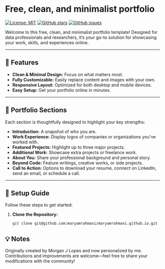 # Free, clean, and minimalist portfolio

[![License: MIT](https://img.shields.io/badge/License-MIT-yellow.svg)](LICENSE)
[![GitHub stars](https://img.shields.io/github/stars/maryamrahmani/maryamrahmani.github.io)](https://github.com/maryamrahmani/maryamrahmani.github.io/stargazers)
[![GitHub issues](https://img.shields.io/github/issues/maryamrahmani/maryamrahmani.github.io)](https://github.com/maryamrahmani/maryamrahmani.github.io/issues)

Welcome to this free, clean, and minimalist portfolio template! Designed for data professionals and researchers, it’s your go-to solution for showcasing your work, skills, and experiences online.

---

## 🎨 Features

- **Clean & Minimal Design:** Focus on what matters most.
- **Fully Customizable:** Easily replace content and images with your own.
- **Responsive Layout:** Optimized for both desktop and mobile devices.
- **Easy Setup:** Get your portfolio online in minutes.

---

## 📂 Portfolio Sections

Each section is thoughtfully designed to highlight your key strengths:

- **Introduction:** A snapshot of who you are.
- **Work Experience:** Display logos of companies or organizations you've worked with.
- **Featured Projects:** Highlight up to three major projects.
- **Additional Work:** Showcase extra projects or freelance work.
- **About You:** Share your professional background and personal story.
- **Beyond Code:** Feature writings, creative works, or side projects.
- **Call to Action:** Options to download your resume, connect on LinkedIn, send an email, or schedule a call.

---

## 🚀 Setup Guide

Follow these steps to get started:

1. **Clone the Repository:**

   ```bash
   git clone git@github.com:maryamrahmani/maryamrahmani.github.io.git

## 💡 Notes
Originally created by Morgan J Lopes and now personalized by me.
Contributions and improvements are welcome—feel free to share your modifications with the community!
